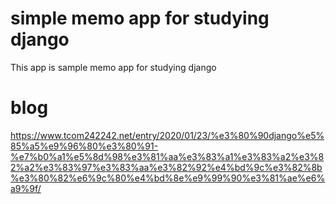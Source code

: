 # simple memo app for studying django

This app is sample memo app for studying django

# blog
https://www.tcom242242.net/entry/2020/01/23/%e3%80%90django%e5%85%a5%e9%96%80%e3%80%91-%e7%b0%a1%e5%8d%98%e3%81%aa%e3%83%a1%e3%83%a2%e3%82%a2%e3%83%97%e3%83%aa%e3%82%92%e4%bd%9c%e3%82%8b%e3%80%82%e6%9c%80%e4%bd%8e%e9%99%90%e3%81%ae%e6%a9%9f/
